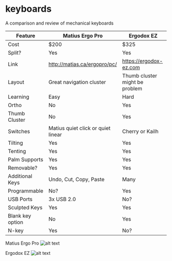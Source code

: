 # keyboards
A comparison and review of mechanical keyboards

| Feature | Matius Ergo Pro | Ergodox EZ | 
| --- | --- | --- | 
| Cost | $200 | $325 | 
| Split? | Yes | Yes | 
| Link | http://matias.ca/ergopro/pc/ | https://ergodox-ez.com | 
| Layout | Great navigation cluster | Thumb cluster might be problem | 
| Learning | Easy | Hard | 
| Ortho | No | Yes | 
| Thumb Cluster | No | Yes  | 
| Switches | Matius quiet click or quiet linear | Cherry or Kailh | 
| Tilting | Yes | Yes |
| Tenting | Yes | Yes | 
| Palm Supports | Yes | Yes | 
| Removable? | Yes | Yes | 
| Additional Keys | Undo, Cut, Copy, Paste | Many | 
| Programmable | No? | Yes | 
| USB Ports | 3x USB 2.0 | No? | 
| Sculpted Keys | Yes | Yes |  
| Blank key option | No | Yes | 
| N-key | Yes | No? | 


Matius Ergo Pro
![alt text](https://www.bhphotovideo.com/images/images1000x1000/matias_fk403q_ergo_pro_keyboard_for_1127659.jpg)

Ergodox EZ
![alt text](https://cdn0.tnwcdn.com/wp-content/blogs.dir/1/files/2016/03/ergodox-ez-3-1200x600.jpg)
